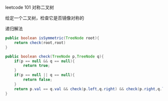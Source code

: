 leetcode 101  对称二叉树

给定一个二叉树，检查它是否镜像对称的

递归解法

~~~java
public boolean isSymmetric(TreeNode root){
    return check(root,root)
}

public boolean check(TreeNode p,TreeNode q){
	if(p == null && q == null){
        return true;
    }
    if(p == null || q == null){
        return false;
    }
    return p.val == q.val && check(p.left,q.right) && check(p.right,q.left);
}
~~~

